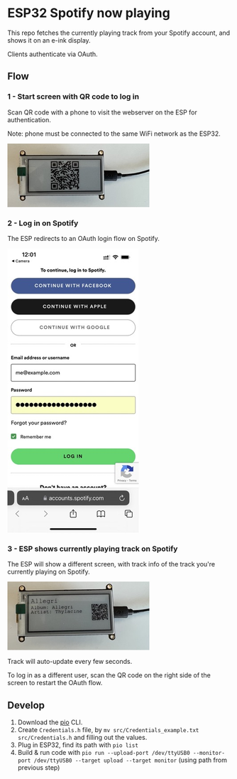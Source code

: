 # ESP32 Spotify now playing

This repo fetches the currently playing track from your Spotify account, and shows it on an e-ink display.

Clients authenticate via OAuth.

## Flow

### 1 - Start screen with QR code to log in

Scan QR code with a phone to visit the webserver on the ESP for authentication.

Note: phone must be connected to the same WiFi network as the ESP32.

![ESP start screen](docs/start.jpeg)

### 2 - Log in on Spotify

The ESP redirects to an OAuth login flow on Spotify.

![Spotify OAuth login](docs/login%20screen.jpeg)

### 3 - ESP shows currently playing track on Spotify

The ESP will show a different screen, with track info of the track you're currently playing on Spotify.

![Currently playing track](docs/now%20playing.jpeg)

Track will auto-update every few seconds.

To log in as a different user, scan the QR code on the right side of the screen to restart the OAuth flow.

## Develop

1. Download the [pio](https://platformio.org/) CLI.
2. Create `Credentials.h` file, by `mv src/Credentials_example.txt src/Credentials.h` and filling out the values.
3. Plug in ESP32, find its path with `pio list`
4. Build & run code with `pio run --upload-port /dev/ttyUSB0 --monitor-port /dev/ttyUSB0 --target upload --target monitor` (using path from previous step)
